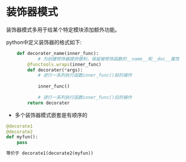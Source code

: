 # 装饰器模式

装饰器模式多用于给某个特定模块添加额外功能。

python中定义装饰器的格式如下:
```python
    def decorater_name(inner_func):
            # 为创建修饰器提供便利，保留被修饰函数的__name__和__doc__属性
	    @functools.wraps(inner_func)
	    def decorater(*args):
	        # 进行一系列执行函数inner_func()前的操作
	   
	        inner_func()
	        
	        # 进行一系列执行函数inner_func()后的操作
        return decorater
```
- 多个装饰器模式嵌套是有顺序的
```python
@decorate1
@decorate2
def myfun():
    pass

等价于 decorate1(decorate2(myfun))
```